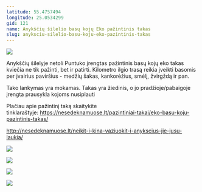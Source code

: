 ```yaml
---
latitude: 55.4757494
longitude: 25.0534299
gid: 121
name: Anykščių šilelio basų kojų Eko pažintinis takas
slug: anyksciu-silelio-basu-koju-eko-pazintinis-takas
---
```

![](https://doc-08-ag-mymaps.googleusercontent.com/untrusted/hostedimage/ihucu48q9m5s1hftel5u85tfdc/31kbvqtnctbfu8u884lbulsftk/1641717000000/-WPmm_dsOCr8C_2Ftfdhs7CzXYdOD0wc/*/6AIsG_vb-xLKbq2iM2XaTdKNi0Q4-JjUBlLFSEmOtFsw1A2WqxfPab4fG4pNe7mt8jZmhaIW_-wBMjm-Bdq5zp61eDwAsHvrylPngGqel5mPuJA4rTQGh7o4fcbgWQz7vqUFv3QSmxYa9b6pi7NWBchIQOSVfngYfgRw4AnDposuCgkCnDGZGGUicNhWlHdN6sg?session=0&fife)  
  
Anykščių šilelyje netoli Puntuko įrengtas pažintinis basų kojų eko takas kviečia ne tik pažinti, bet ir patirti. Kilometro ilgio trasą reikia įveikti basomis per įvairius paviršius - medžių šakas, kankorėžius, smėlį, žvirgždą ir pan.   
  
Tako lankymas yra mokamas. Takas yra žiedinis, o jo pradžioje/pabaigoje įrengta prausykla kojoms nusiplauti  
  
Plačiau apie pažintinį taką skaitykite tinklaraštyje: https://nesedeknamuose.lt/pazintiniai-takai/eko-basu-koju-pazintinis-takas/  
  
http://nesedeknamuose.lt/neikit-i-kina-vaziuokit-i-anykscius-jie-jusu-laukia/  
  
![](https://doc-00-ag-mymaps.googleusercontent.com/untrusted/hostedimage/ihucu48q9m5s1hftel5u85tfdc/uigj28lnjnul6pb19t3j3loivg/1641717000000/-WPmm_dsOCr8C_2Ftfdhs7CzXYdOD0wc/*/6AIsG_vbAErJICaTiEW0Mc8GI5-qjfkd0FiUKuk5CV1zT5b62qTb8jZOerkmYKWRS-fy0PdOnzbMpH5TYIsPohxu-5rSIEsf_payGoUoXknuIYLzcm1fIN-1K7rwGZhMHPqhVNQeOy6hGdhVOW9GXlFgActZJinsYj-lFvwMO2pDOdZ2eDSuhDoxVjPQYT1Ca3Q?session=0&fife)  
  
![](https://doc-0k-ag-mymaps.googleusercontent.com/untrusted/hostedimage/ihucu48q9m5s1hftel5u85tfdc/3ct0uomr694r6d7liuvdobbg5k/1641717000000/-WPmm_dsOCr8C_2Ftfdhs7CzXYdOD0wc/*/6AIsG_vYt-AwpGOkV8BJC3AD9uh1Gfo5upVFmXlm4_sUeqiZaDPaY6nsJuw9fvG8kIco78b85uf0JeiMH9EPjBKBy4TF8GB3ewkhyuAh8bo-z4Wc5dinz2LtFQ_NYeTUk_O2YoD6QGC5t6NP9gx7UL6wYL5kabwt354Z1WIsnnXm35MCUtex1yl2L-69UR52KXw?session=0&fife)  
  
![](https://doc-00-ag-mymaps.googleusercontent.com/untrusted/hostedimage/ihucu48q9m5s1hftel5u85tfdc/poiib7lvbq4t64185iiv6o77f8/1641717000000/-WPmm_dsOCr8C_2Ftfdhs7CzXYdOD0wc/*/6AIsG_vYJlS9c7MNVWMzsaduosjJqmvEhqcG9wI2RRP9OXlH9WKVmvXSMdfwORcOJP_3XXildf8_ZpGRsSaSWCcWvpwKaNQ20GLxKE_0AxXBPqmdhMS1gldHyUk754ykepMkuzhFF69Zh0BY7PD3FgAqv8OcdRdbF-vceVCwrwfb-4apmV0ZSgB7S6dl-cqklfA?session=0&fife)  
  
![](https://doc-10-ag-mymaps.googleusercontent.com/untrusted/hostedimage/ihucu48q9m5s1hftel5u85tfdc/d5h993snlubh4lurmgl26e3834/1641717000000/-WPmm_dsOCr8C_2Ftfdhs7CzXYdOD0wc/*/6AIsG_vZ7C-vfEcbKOgJquauYCvDAOVLcrV2QRPTwQGpa4cETda7M0et5WZ8SAJt_UGBm1-WvXsWHCBCJf_pDwaqNNFqtgAxYQQJczvZv73SzNE6HcrH5FRx20tYp5un9WaPxKj2LLdJMtRnyBtKQ5ZzoD6StMoLBl448q3n2-t3K7nXMMoFCU7oBgafXLH6DMA?session=0&fife)
